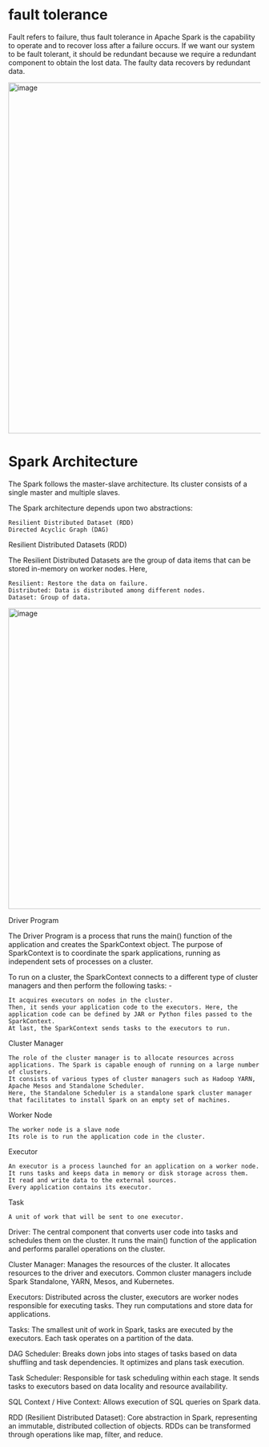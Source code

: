 # fault tolerance
Fault refers to failure, thus fault tolerance in Apache Spark is the capability to operate and to recover loss after a failure occurs. If we want our system to be fault tolerant, it should be redundant because we require a redundant component to obtain the lost data. The faulty data recovers by redundant data.

<img width="700" alt="image" src="https://github.com/0904-mansi/NucleusTeq_python_Training/assets/81081105/bc26081f-a009-4672-992e-d213e8a960f6">

# Spark Architecture

The Spark follows the master-slave architecture. Its cluster consists of a single master and multiple slaves.

The Spark architecture depends upon two abstractions:

    Resilient Distributed Dataset (RDD)
    Directed Acyclic Graph (DAG)

Resilient Distributed Datasets (RDD)

The Resilient Distributed Datasets are the group of data items that can be stored in-memory on worker nodes. Here,

    Resilient: Restore the data on failure.
    Distributed: Data is distributed among different nodes.
    Dataset: Group of data.

<img width="600" alt="image" src="https://github.com/0904-mansi/NucleusTeq_python_Training/assets/81081105/48a2fe41-799e-472a-9f78-691ff583039d">

Driver Program

The Driver Program is a process that runs the main() function of the application and creates the SparkContext object. The purpose of SparkContext is to coordinate the spark applications, running as independent sets of processes on a cluster.

To run on a cluster, the SparkContext connects to a different type of cluster managers and then perform the following tasks: -

    It acquires executors on nodes in the cluster.
    Then, it sends your application code to the executors. Here, the application code can be defined by JAR or Python files passed to the SparkContext.
    At last, the SparkContext sends tasks to the executors to run.

Cluster Manager

    The role of the cluster manager is to allocate resources across applications. The Spark is capable enough of running on a large number of clusters.
    It consists of various types of cluster managers such as Hadoop YARN, Apache Mesos and Standalone Scheduler.
    Here, the Standalone Scheduler is a standalone spark cluster manager that facilitates to install Spark on an empty set of machines.

Worker Node

    The worker node is a slave node
    Its role is to run the application code in the cluster.

Executor

    An executor is a process launched for an application on a worker node.
    It runs tasks and keeps data in memory or disk storage across them.
    It read and write data to the external sources.
    Every application contains its executor.

Task

    A unit of work that will be sent to one executor.

Driver: The central component that converts user code into tasks and schedules them on the cluster. It runs the main() function of the application and performs parallel operations on the cluster.

Cluster Manager: Manages the resources of the cluster. It allocates resources to the driver and executors. Common cluster managers include Spark Standalone, YARN, Mesos, and Kubernetes.

Executors: Distributed across the cluster, executors are worker nodes responsible for executing tasks. They run computations and store data for applications.

Tasks: The smallest unit of work in Spark, tasks are executed by the executors. Each task operates on a partition of the data.

DAG Scheduler: Breaks down jobs into stages of tasks based on data shuffling and task dependencies. It optimizes and plans task execution.

Task Scheduler: Responsible for task scheduling within each stage. It sends tasks to executors based on data locality and resource availability.

SQL Context / Hive Context: Allows execution of SQL queries on Spark data.

RDD (Resilient Distributed Dataset): Core abstraction in Spark, representing an immutable, distributed collection of objects. RDDs can be transformed through operations like map, filter, and reduce.
